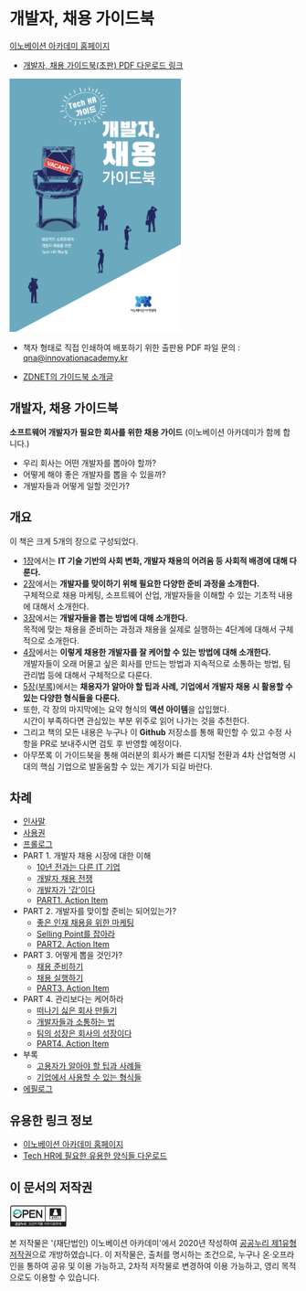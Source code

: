 # 개발자, 채용 가이드북

[이노베이션 아카데미 홈페이지](https://innovationacademy.kr)

* [개발자, 채용 가이드북(초판) PDF 다운로드 링크](tech-hr-guide-1.1.pdf)

[<img src="book-cover.png" width="300px"></img>](tech-hr-guide-1.1.pdf)

* 책자 형태로 직접 인쇄하여 배포하기 위한 출판용 PDF 파일 문의 : qna@innovationacademy.kr

* [ZDNET의 가이드북 소개글](https://zdnet.co.kr/view/?no=20210319103249)

## 개발자, 채용 가이드북

**소프트웨어 개발자가 필요한 회사를 위한 채용 가이드** \(이노베이션 아카데미가 함께 합니다.\)

* 우리 회사는 어떤 개발자를 뽑아야 할까?
* 어떻게 해야 좋은 개발자를 뽑을 수 있을까?
* 개발자들과 어떻게 일할 것인가?

## 개요

이 책은 크게 5개의 장으로 구성되었다.

* [1장](part1)에서는 **IT 기술 기반의 사회 변화, 개발자 채용의 어려움 등 사회적 배경에 대해 다룬다.**
* [2장](part2)에서는 **개발자를 맞이하기 위해 필요한 다양한 준비 과정을 소개한다.** <br>
  구체적으로 채용 마케팅, 소프트웨어 산업, 개발자들을 이해할 수 있는 기초적 내용에 대해서 소개한다.
* [3장](part3)에서는 **개발자들을 뽑는 방법에 대해 소개한다.** <br>
  목적에 맞는 채용을 준비하는 과정과 채용을 실제로 실행하는 4단계에 대해서 구체적으로 소개한다.
* [4장](part4)에서는 **이렇게 채용한 개발자를 잘 케어할 수 있는 방법에 대해 소개한다.** <br>
  개발자들이 오래 머물고 싶은 회사를 만드는 방법과 지속적으로 소통하는 방법, 팀 관리법 등에 대해서 구체적으로 다룬다.
* [5장\(부록\)](part5)에서는 **채용자가 알아야 할 팁과 사례, 기업에서 개발자 채용 시 활용할 수 있는 다양한 형식들을 다룬다.** <br>
* 또한, 각 장의 마지막에는 요약 형식의 **액션 아이템**을 삽입했다. <br>
  시간이 부족하다면 관심있는 부분 위주로 읽어 나가는 것을 추천한다.
* 그리고 책의 모든 내용은 누구나 이 **Github** 저장소를 통해 확인할 수 있고 수정 사항을 PR로 보내주시면 검토 후 반영할 예정이다.
* 아무쪼록 이 가이드북을 통해 여러분의 회사가 빠른 디지털 전환과 4차 산업혁명 시대의 핵심 기업으로 발돋움할 수 있는 계기가 되길 바란다.

## 차례

* [인사말](greeting.md)
* [사용권](license.md)
* [프롤로그](prologue.md)
* PART 1. 개발자 채용 시장에 대한 이해
  * [10년 전과는 다른 IT 기업](part1/01-or.md)
  * [개발자 채용 전쟁](part1/02-or.md)
  * [개발자가 '갑'이다](part1/03-or.md)
  * [PART1. Action Item](part1/part1-action-item.md)
* PART 2. 개발자를 맞이할 준비는 되어있는가?
  * [좋은 인재 채용을 위한 마케팅](part2/01-or.md)
  * [Selling Point를 잡아라](part2/02-or.md)
  * [PART2. Action Item](part2/part2-action-item.md)
* PART 3. 어떻게 뽑을 것인가?
  * [채용 준비하기](part3/01-or.md)
  * [채용 실행하기](part3/02-or.md)
  * [PART3. Action Item](part3/part3-action-item.md)
* PART 4. 관리보다는 케어하라
  * [떠나기 싫은 회사 만들기](part4/01-or.md)
  * [개발자들과 소통하는 법](part4/02-or.md)
  * [팀의 성장은 회사의 성장이다](part4/03-or.md)
  * [PART4. Action Item](part4/part4-action-item.md)
* 부록
  * [고용자가 알아야 할 팁과 사례들](part5/01-or.md)
  * [기업에서 사용할 수 있는 형식들](part5/02-or.md)
* [에필로그](epilogue.md)

## 유용한 링크 정보

* [이노베이션 아카데미 홈페이지](https://innovationacademy.kr/)
* [Tech HR에 필요한 유용한 양식들 다운로드](https://github.com/innovationacademy-kr/tech-hr/tree/master/download)

## 이 문서의 저작권

<img src=".gitbook/assets/img_opentype01.jpg" width="100px"></img> 

본 저작물은 '(재단법인) 이노베이션 아카데미'에서 2020년 작성하여 [공공누리 제1유형 저작권](license.md)으로 개방하였습니다.
이 저작물은, 출처를 명시하는 조건으로, 누구나 온·오프라인을 통하여 공유 및 이용 가능하고, 2차적 저작물로 변경하여 이용 가능하고, 영리 목적으로도 이용할 수 있습니다.
